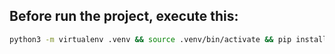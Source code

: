 ## Before run the project, execute this:

```bash
python3 -m virtualenv .venv && source .venv/bin/activate && pip install -r requirements.txt
```
